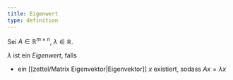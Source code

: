 ```yaml
---
title: Eigenwert
type: definition
---
```


Sei $A \in \mathbb{R}^{m \times n}$, $\lambda \in \mathbb{R}$.

$\lambda$ ist ein *Eigenwert*, falls
- ein [[zettel/Matrix Eigenvektor|Eigenvektor]] $x$ existiert, sodass $Ax = \lambda x$